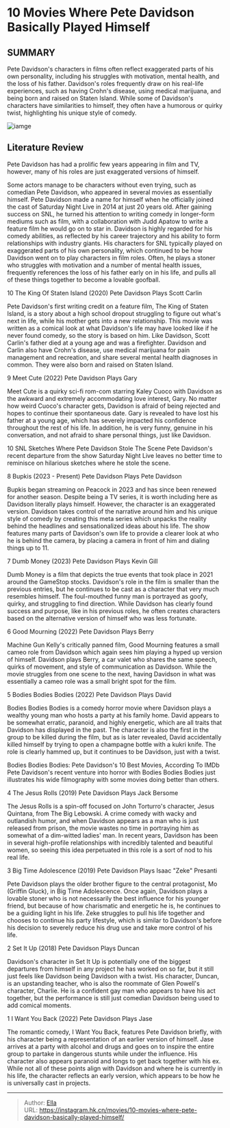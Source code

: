 # 10 Movies Where Pete Davidson Basically Played Himself


## SUMMARY 


 Pete Davidson&#39;s characters in films often reflect exaggerated parts of his own personality, including his struggles with motivation, mental health, and the loss of his father. 
 Davidson&#39;s roles frequently draw on his real-life experiences, such as having Crohn&#39;s disease, using medical marijuana, and being born and raised on Staten Island. 
 While some of Davidson&#39;s characters have similarities to himself, they often have a humorous or quirky twist, highlighting his unique style of comedy. 

![iamge](https://static1.srcdn.com/wordpress/wp-content/uploads/2024/01/pete-davidson-as-scott-carlin-from-the-king-of-staten-island-pete-davidson-as-gary-from-meet-cute-pete-davidson-as-pete-davidson-from-bupkis.jpg)

## Literature Review

Pete Davidson has had a prolific few years appearing in film and TV, however, many of his roles are just exaggerated versions of himself.





Some actors manage to be characters without even trying, such as comedian Pete Davidson, who appeared in several movies as essentially himself. Pete Davidson made a name for himself when he officially joined the cast of Saturday Night Live in 2014 at just 20 years old. After gaining success on SNL, he turned his attention to writing comedy in longer-form mediums such as film, with a collaboration with Judd Apatow to write a feature film he would go on to star in.
Davidson is highly regarded for his comedy abilities, as reflected by his career trajectory and his ability to form relationships with industry giants. His characters for SNL typically played on exaggerated parts of his own personality, which continued to be how Davidson went on to play characters in film roles. Often, he plays a stoner who struggles with motivation and a number of mental health issues, frequently references the loss of his father early on in his life, and pulls all of these things together to become a lovable goofball.









 








 10  The King Of Staten Island (2020) 
Pete Davidson Plays Scott Carlin


 







Pete Davidson&#39;s first writing credit on a feature film, The King of Staten Island, is a story about a high school dropout struggling to figure out what&#39;s next in life, while his mother gets into a new relationship. This movie was written as a comical look at what Davidson&#39;s life may have looked like if he never found comedy, so the story is based on him. Like Davidson, Scott Carlin&#39;s father died at a young age and was a firefighter. Davidson and Carlin also have Crohn&#39;s disease, use medical marijuana for pain management and recreation, and share several mental health diagnoses in common. They were also born and raised on Staten Island.





 9  Meet Cute (2022) 
Pete Davidson Plays Gary
        

Meet Cute is a quirky sci-fi rom-com starring Kaley Cuoco with Davidson as the awkward and extremely accommodating love interest, Gary. No matter how weird Cuoco&#39;s character gets, Davidson is afraid of being rejected and hopes to continue their spontaneous date. Gary is revealed to have lost his father at a young age, which has severely impacted his confidence throughout the rest of his life. In addition, he is very funny, genuine in his conversation, and not afraid to share personal things, just like Davidson.
            
 
 10 SNL Sketches Where Pete Davidson Stole The Scene 
Pete Davidson&#39;s recent departure from the show Saturday Night Live leaves no better time to reminisce on hilarious sketches where he stole the scene. 








 8  Bupkis (2023 - Present) 
Pete Davidson Plays Pete Davidson


 







Bupkis began streaming on Peacock in 2023 and has since been renewed for another season. Despite being a TV series, it is worth including here as Davidson literally plays himself. However, the character is an exaggerated version. Davidson takes control of the narrative around him and his unique style of comedy by creating this meta series which unpacks the reality behind the headlines and sensationalized ideas about his life. The show features many parts of Davidson&#39;s own life to provide a clearer look at who he is behind the camera, by placing a camera in front of him and dialing things up to 11.





 7  Dumb Money (2023) 
Pete Davidson Plays Kevin Gill
        

Dumb Money is a film that depicts the true events that took place in 2021 around the GameStop stocks. Davidson&#39;s role in the film is smaller than the previous entries, but he continues to be cast as a character that very much resembles himself. The foul-mouthed funny man is portrayed as goofy, quirky, and struggling to find direction. While Davidson has clearly found success and purpose, like in his previous roles, he often creates characters based on the alternative version of himself who was less fortunate.





 6  Good Mourning (2022) 
Pete Davidson Plays Berry
        

Machine Gun Kelly&#39;s critically panned film, Good Mourning features a small cameo role from Davidson which again sees him playing a hyped up version of himself. Davidson plays Berry, a car valet who shares the same speech, quirks of movement, and style of communication as Davidson. While the movie struggles from one scene to the next, having Davidson in what was essentially a cameo role was a small bright spot for the film.







 5  Bodies Bodies Bodies (2022) 
Pete Davidson Plays David


 







Bodies Bodies Bodies is a comedy horror movie where Davidson plays a wealthy young man who hosts a party at his family home. David appears to be somewhat erratic, paranoid, and highly energetic, which are all traits that Davidson has displayed in the past. The character is also the first in the group to be killed during the film, but as is later revealed, David accidentally killed himself by trying to open a champagne bottle with a kukri knife. The role is clearly hammed up, but it continues to be Davidson, just with a twist.
            
 
 Bodies Bodies Bodies: Pete Davidson&#39;s 10 Best Movies, According To IMDb 
Pete Davidson&#39;s recent venture into horror with Bodies Bodies Bodies just illustrates his wide filmography with some movies doing better than others. 








 4  The Jesus Rolls (2019) 
Pete Davidson Plays Jack Bersome
        

The Jesus Rolls is a spin-off focused on John Torturro&#39;s character, Jesus Quintana, from The Big Lebowski. A crime comedy with wacky and outlandish humor, and when Davidson appears as a man who is just released from prison, the movie wastes no time in portraying him as somewhat of a dim-witted ladies&#39; man. In recent years, Davidson has been in several high-profile relationships with incredibly talented and beautiful women, so seeing this idea perpetuated in this role is a sort of nod to his real life.





 3  Big Time Adolescence (2019) 
Pete Davidson Plays Isaac &#34;Zeke&#34; Presanti
        

Pete Davidson plays the older brother figure to the central protagonist, Mo (Griffin Gluck), in Big Time Adolescence. Once again, Davidson plays a lovable stoner who is not necessarily the best influence for his younger friend, but because of how charismatic and energetic he is, he continues to be a guiding light in his life. Zeke struggles to pull his life together and chooses to continue his party lifestyle, which is similar to Davidson&#39;s before his decision to severely reduce his drug use and take more control of his life.





 2  Set It Up (2018) 
Pete Davidson Plays Duncan
        

Davidson&#39;s character in Set It Up is potentially one of the biggest departures from himself in any project he has worked on so far, but it still just feels like Davidson being Davidson with a twist. His character, Duncan, is an upstanding teacher, who is also the roommate of Glen Powell&#39;s character, Charlie. He is a confident gay man who appears to have his act together, but the performance is still just comedian Davidson being used to add comical moments.







 1  I Want You Back (2022) 
Pete Davidson Plays Jase
        

The romantic comedy, I Want You Back, features Pete Davidson briefly, with his character being a representation of an earlier version of himself. Jase arrives at a party with alcohol and drugs and goes on to inspire the entire group to partake in dangerous stunts while under the influence. His character also appears paranoid and longs to get back together with his ex. While not all of these points align with Davidson and where he is currently in his life, the character reflects an early version, which appears to be how he is universally cast in projects.


---

> Author: [Ella](https://instagram.hk.cn/)  
> URL: https://instagram.hk.cn/movies/10-movies-where-pete-davidson-basically-played-himself/  


